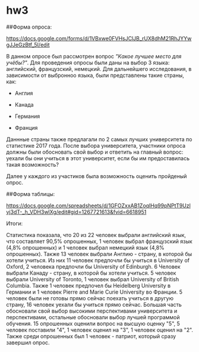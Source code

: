 # hw3
##Форма опроса:

https://docs.google.com/forms/d/1VBxwe0FVHsJClJB_rUX8dhM21RhJYYwgJJeGzBtf_5I/edit

В данном опросе был рассмотрен вопрос _"Какое лучшее место для учёбы?"_. 
Для проведения опросы были даны на выбор 3 языка: английский, французский, немецкий. Для дальнейшего исследования, в зависимости от выбронноо языка, были представлены такие страны, как: 

- Англия 

- Канада

- Германия

- Франция

Даннные страны также предлагали по 2 самых лучших университета по статистике 2017 года. После выбора университета, участники опроса должны были обосновать свой выбор и ответить на главный вопрос: уехали бы они учиться в этот университет, если бы им предоставилась такая возможность?

Далее у каждого из участиков была возможность оценить пройденый опрос.

##Форма таблицы:

https://docs.google.com/spreadsheets/d/1GFOZxxAB1ZoqIHq99pNPtT9Uzlvj3dT-_h_VDH3wlXg/edit#gid=1267721613&fvid=6618951

Итоги:

Статистика показала, что 20 из 22 человек выбрали английский язык, что составляет 90,5% опрошенных, 1 человек выбрал французский язык (4,8% опрошенных) и 1 человек выбрал немецкий язык (4,8% опрошенных). Также 13 человек выбрали Англию - страну, в которой бы хотели учиться. Из них 11 человек предпочли бы учиться в University of Oxford, 2 человека предпочли бы University of Edinburgh. 6 Человек выбрали Канаду - страну, в которой бы хотели учиться. 5 человек выбрали University of Toronto, 1 человек выбрал University of British Columbia. Также 1 человек предпочел бы Heidelberg University в Германии и 1 человек Pierre and Marie Curie University во Франции. 5 человек были не готовы прямо сейчас поехать учиться в другую страну, 16 человек уехали бы учиться прямо сейчас. Большая часть обосновали свой выбор высокими перспективами университета и перспективами, остальные обосновали выбор лучшей программой обучения. 15 опрошенных оценили вопрос на высшую оценку "5", 5 человек поставили "4", 1 человек оценил на "3", 1 человек оценил на "2". Также среди опрошенных был 1 человек - патриот, который сразу завершил опрос.
